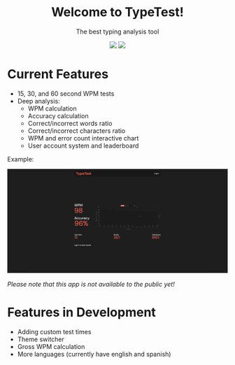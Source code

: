 <h1 align="center">Welcome to TypeTest!</h1>
<p align="center">The best typing analysis tool</p>
<p align="center"><img src="https://img.shields.io/github/license/ntenebruso/TypeTest">
<img src="https://img.shields.io/github/watchers/ntenebruso/TypeTest"></p>

# Current Features

-   15, 30, and 60 second WPM tests
-   Deep analysis:
    -   WPM calculation
    -   Accuracy calculation
    -   Correct/incorrect words ratio
    -   Correct/incorrect characters ratio
    -   WPM and error count interactive chart
    -   User account system and leaderboard

Example:

![Typing Analysis](thumbnails/analysis.jpg)

_Please note that this app is not available to the public yet!_

# Features in Development

-   Adding custom test times
-   Theme switcher
-   Gross WPM calculation
-   More languages (currently have english and spanish)
